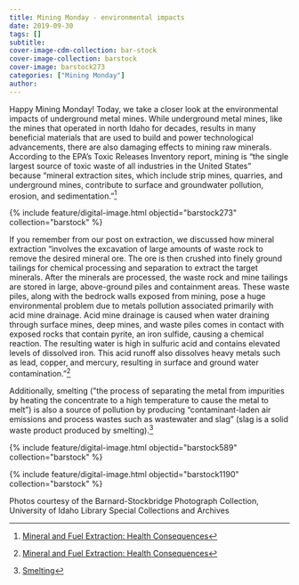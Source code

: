 ```yaml
---
title: Mining Monday - environmental impacts
date: 2019-09-30
tags: []
subtitle: 
cover-image-cdm-collection: bar-stock
cover-image-collection: barstock
cover-image: barstock273
categories: ["Mining Monday"]
author: 
---
```


Happy Mining Monday! Today, we take a closer look at the environmental impacts of underground metal mines. While underground metal mines, like the mines that operated in north Idaho for decades, results in many beneficial materials that are used to build and power technological advancements, there are also damaging effects to mining raw minerals. According to the EPA’s Toxic Releases Inventory report, mining is “the single largest source of toxic waste of all industries in the United States” because “mineral extraction sites, which include strip mines, quarries, and underground mines, contribute to surface and groundwater pollution, erosion, and sedimentation.”[^1]

{% include feature/digital-image.html objectid="barstock273" collection="barstock" %}

If you remember from our post on extraction, we discussed how mineral extraction “involves the excavation of large amounts of waste rock to remove the desired mineral
ore. The ore is then crushed into finely ground tailings for chemical
processing and separation to extract the target minerals. After the minerals
are processed, the waste rock and mine tailings are stored in large,
above-ground piles and containment areas. These waste piles, along with the
bedrock walls exposed from mining, pose a huge environmental problem due to
metals pollution associated primarily with acid mine drainage. Acid mine
drainage is caused when water draining through surface mines, deep mines, and
waste piles comes in contact with exposed rocks that contain pyrite, an iron
sulfide, causing a chemical reaction. The resulting water is high in sulfuric
acid and contains elevated levels of dissolved iron. This acid runoff also
dissolves heavy metals such as lead, copper, and mercury, resulting in surface
and ground water contamination.”[^1]

Additionally, smelting (”the process of separating the metal from impurities by heating the concentrate to a high temperature to cause the metal to melt”) is also a source of pollution by producing “contaminant-laden air emissions and process wastes such as wastewater and slag” (slag is a solid waste product produced by smelting).[^2]

{% include feature/digital-image.html objectid="barstock589" collection="barstock" %}

{% include feature/digital-image.html objectid="barstock1190" collection="barstock" %}

[^1]: [Mineral and Fuel Extraction: Health Consequences](https://www.sciencedirect.com/topics/earth-and-planetary-sciences/mineral-extraction)

[^2]: [Smelting](http://www.pollutionissues.com/Re-Sy/Smelting.html)

Photos courtesy of the Barnard-Stockbridge Photograph Collection, University of Idaho Library Special Collections and Archives

